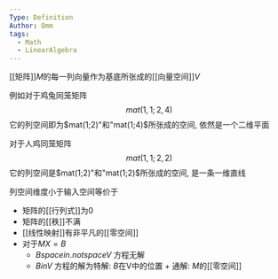 ```yaml
---
Type: Definition
Author: Qmm
tags:
  - Math
  - LinearAlgebra
---
```

[[矩阵]]$M$的每一列向量作为基底所张成的[[向量空间]]$V$


例如对于鸡兔同笼矩阵$$mat(1,1;2,4)$$
它的列空间即为$mat(1;2)"和"mat(1;4)$所张成的空间, 依然是一个二维平面


对于人鸡同笼矩阵$$mat(1,1;2,2)$$
它的列空间是$mat(1;2)"和"mat(1;2)$所张成的空间, 是一条一维直线


列空间维度小于输入空间等价于
- 矩阵的[[行列式]]为0
- 矩阵的[[秩]]不满
- [[线性映射]]有非平凡的[[零空间]]
- 对于$M X = B$
	- $B space in.not space  V$ 方程无解
	- $B in V$ 方程的解为特解: $B$在V中的位置 + 通解: $M$的[[零空间]]